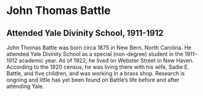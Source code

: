 # John Thomas Battle
## Attended Yale Divinity School, 1911-1912
John Thomas Battle was born circa 1875 in New Bern, North Carolina. He attended Yale Divinity School as a special (non-degree) student in the 1911-1912 academic year. As of 1922, he lived on Webster Street in New Haven. According to the 1920 census, he was living there with his wife, Sadie E. Battle, and five children, and was working in a brass shop. Research is ongoing and little has yet been found on Battle’s life before and after attending Yale. 
